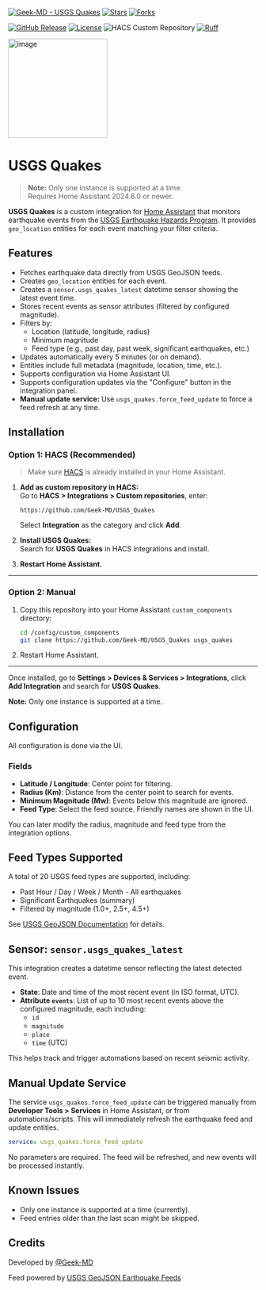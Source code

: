 [![Geek-MD - USGS Quakes](https://img.shields.io/static/v1?label=Geek-MD&message=USGS%20Quakes&color=blue&logo=github)](https://github.com/Geek-MD/USGS_Quakes)
[![Stars](https://img.shields.io/github/stars/Geek-MD/USGS_Quakes?style=social)](https://github.com/Geek-MD/USGS_Quakes)
[![Forks](https://img.shields.io/github/forks/Geek-MD/USGS_Quakes?style=social)](https://github.com/Geek-MD/USGS_Quakes)

[![GitHub Release](https://img.shields.io/github/release/Geek-MD/USGS_Quakes?include_prereleases&sort=semver&color=blue)](https://github.com/Geek-MD/USGS_Quakes/releases)
[![License](https://img.shields.io/badge/License-MIT-blue)](#license)
![HACS Custom Repository](https://img.shields.io/badge/HACS-Custom%20Repository-blue)
[![Ruff](https://github.com/Geek-MD/USGS_Quakes/actions/workflows/ci.yaml/badge.svg?branch=develop&label=Ruff)](https://github.com/Geek-MD/USGS_Quakes/actions/workflows/ci.yaml)

<img width="200" height="200" alt="image" src="https://github.com/user-attachments/assets/4b16bce6-316f-465f-8fbb-bc3fdce30f51" />

# USGS Quakes

> **Note:** Only one instance is supported at a time.  
> Requires Home Assistant 2024.6.0 or newer.

**USGS Quakes** is a custom integration for [Home Assistant](https://www.home-assistant.io) that monitors earthquake events from the [USGS Earthquake Hazards Program](https://earthquake.usgs.gov/). It provides `geo_location` entities for each event matching your filter criteria.

## Features

- Fetches earthquake data directly from USGS GeoJSON feeds.
- Creates `geo_location` entities for each event.
- Creates a `sensor.usgs_quakes_latest` datetime sensor showing the latest event time.
- Stores recent events as sensor attributes (filtered by configured magnitude).
- Filters by:
  - Location (latitude, longitude, radius)
  - Minimum magnitude
  - Feed type (e.g., past day, past week, significant earthquakes, etc.)
- Updates automatically every 5 minutes (or on demand).
- Entities include full metadata (magnitude, location, time, etc.).
- Supports configuration via Home Assistant UI.
- Supports configuration updates via the "Configure" button in the integration panel.
- **Manual update service:** Use `usgs_quakes.force_feed_update` to force a feed refresh at any time.

## Installation

### Option 1: HACS (Recommended)

> Make sure [HACS](https://hacs.xyz/) is already installed in your Home Assistant.

1. **Add as custom repository in HACS:**  
   Go to **HACS > Integrations > Custom repositories**, enter:

   ```
   https://github.com/Geek-MD/USGS_Quakes
   ```

   Select **Integration** as the category and click **Add**.

2. **Install USGS Quakes:**  
   Search for **USGS Quakes** in HACS integrations and install.

3. **Restart Home Assistant.**

---

### Option 2: Manual

1. Copy this repository into your Home Assistant `custom_components` directory:

    ```bash
    cd /config/custom_components
    git clone https://github.com/Geek-MD/USGS_Quakes usgs_quakes
    ```

2. Restart Home Assistant.

---

Once installed, go to **Settings > Devices & Services > Integrations**, click **Add Integration** and search for **USGS Quakes**.

**Note:** Only one instance is supported at a time.

## Configuration

All configuration is done via the UI.

### Fields

- **Latitude / Longitude**: Center point for filtering.
- **Radius (Km)**: Distance from the center point to search for events.
- **Minimum Magnitude (Mw)**: Events below this magnitude are ignored.
- **Feed Type**: Select the feed source. Friendly names are shown in the UI.

You can later modify the radius, magnitude and feed type from the integration options.

## Feed Types Supported

A total of 20 USGS feed types are supported, including:

- Past Hour / Day / Week / Month - All earthquakes
- Significant Earthquakes (summary)
- Filtered by magnitude (1.0+, 2.5+, 4.5+)

See [USGS GeoJSON Documentation](https://earthquake.usgs.gov/earthquakes/feed/v1.0/geojson.php) for details.

## Sensor: `sensor.usgs_quakes_latest`

This integration creates a datetime sensor reflecting the latest detected event.

- **State**: Date and time of the most recent event (in ISO format, UTC).
- **Attribute `events`**: List of up to 10 most recent events above the configured magnitude, each including:
  - `id`
  - `magnitude`
  - `place`
  - `time` (UTC)

This helps track and trigger automations based on recent seismic activity.

## Manual Update Service

The service `usgs_quakes.force_feed_update` can be triggered manually from **Developer Tools > Services** in Home Assistant, or from automations/scripts. This will immediately refresh the earthquake feed and update entities.

```yaml
service: usgs_quakes.force_feed_update
```

No parameters are required. The feed will be refreshed, and new events will be processed instantly.

## Known Issues

- Only one instance is supported at a time (currently).
- Feed entries older than the last scan might be skipped.

## Credits

Developed by [@Geek-MD](https://github.com/Geek-MD)

Feed powered by [USGS GeoJSON Earthquake Feeds](https://earthquake.usgs.gov/earthquakes/feed/v1.0/geojson.php)
